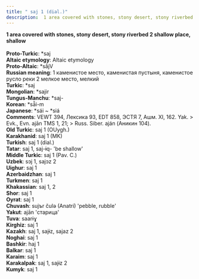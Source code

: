 ```yaml
---
title: " saj 1 (dial.)"
description:  1 area covered with stones, stony desert, stony riverbed 2 shallow place, shallow
---
```

<p data-pagefind-weight="0.5">
<strong> 1 area covered with stones, stony desert, stony riverbed 2 shallow place, shallow</strong><br><br>
<strong>Proto-Turkic</strong>:  *saj<br>
<strong>Altaic etymology</strong>:  Altaic etymology<br>
<strong> Proto-Altaic</strong>:  *sắjV<br>
<strong>Russian meaning</strong>:  1 каменистое место, каменистая пустыня, каменистое русло реки 2 мелкое место, мелкий<br>
<strong>Turkic</strong>:  *saj<br>
<strong>Mongolian</strong>:  *sajir<br>
<strong>Tungus-Manchu</strong>:  *saj-<br>
<strong>Korean</strong>:  *sā̆i-m<br>
<strong>Japanese</strong>:  *sái ~ *siá<br>
<strong>Comments</strong>:  VEWT 394, Лексика 93, EDT 858, ЭСТЯ 7, Ашм. XI, 162. Yak. > Evk., Evn. ajān TMS 1, 21; > Russ. Siber. aján (Аникин 104).<br>
<strong>Old Turkic</strong>:  saj 1 (OUygh.)<br>
<strong>Karakhanid</strong>:  saj 1 (MK)<br>
<strong>Turkish</strong>:  saj 1 (dial.)<br>
<strong>Tatar</strong>:  saj 1, saj-ɨq- 'be shallow'<br>
<strong>Middle Turkic</strong>:  saj 1 (Pav. C.)<br>
<strong>Uzbek</strong>:  sɔj 1, sajɔz 2<br>
<strong>Uighur</strong>:  saj 1<br>
<strong>Azerbaidzhan</strong>:  saj 1<br>
<strong>Turkmen</strong>:  saj 1<br>
<strong>Khakassian</strong>:  saj 1, 2<br>
<strong>Shor</strong>:  saj 1<br>
<strong>Oyrat</strong>:  saj 1<br>
<strong>Chuvash</strong>:  sujъr čulǝ (Anatri) 'pebble, rubble'<br>
<strong>Yakut</strong>:  ajān 'старица'<br>
<strong>Tuva</strong>:  saarɨɣ<br>
<strong>Kirghiz</strong>:  saj 1<br>
<strong>Kazakh</strong>:  saj 1, sajɨz, sajaz 2<br>
<strong>Noghai</strong>:  saj 1<br>
<strong>Bashkir</strong>:  haj 1<br>
<strong>Balkar</strong>:  saj 1<br>
<strong>Karaim</strong>:  saj 1<br>
<strong>Karakalpak</strong>:  saj 1, sajɨz 2<br>
<strong>Kumyk</strong>:  saj 1<br>

</p>
